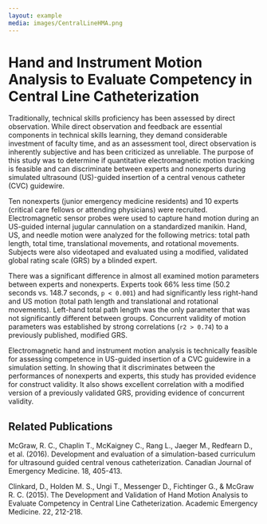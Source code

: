 ```yaml
---
layout: example
media: images/CentralLineHMA.png
---
```


# Hand and Instrument Motion Analysis to Evaluate Competency in Central Line Catheterization

Traditionally, technical skills proficiency has been assessed by direct observation. While direct observation and feedback are essential components in technical skills learning, they demand considerable investment of faculty time, and as an assessment tool, direct observation is inherently subjective and has been criticized as unreliable. The purpose of this study was to determine if quantitative electromagnetic motion tracking is feasible and can discriminate between experts and nonexperts during simulated ultrasound (US)-guided insertion of a central venous catheter (CVC) guidewire.

Ten nonexperts (junior emergency medicine residents) and 10 experts (critical care fellows or attending physicians) were recruited. Electromagnetic sensor probes were used to capture hand motion during an US-guided internal jugular cannulation on a standardized manikin. Hand, US, and needle motion were analyzed for the following metrics: total path length, total time, translational movements, and rotational movements. Subjects were also videotaped and evaluated using a modified, validated global rating scale (GRS) by a blinded expert.

There was a significant difference in almost all examined motion parameters between experts and nonexperts. Experts took 66% less time (50.2 seconds vs. 148.7 seconds, `p < 0.001`) and had significantly less right-hand and US motion (total path length and translational and rotational movements). Left-hand total path length was the only parameter that was not significantly different between groups. Concurrent validity of motion parameters was established by strong correlations (`r2 > 0.74`) to a previously published, modified GRS.

Electromagnetic hand and instrument motion analysis is technically feasible for assessing competence in US-guided insertion of a CVC guidewire in a simulation setting. In showing that it discriminates between the performances of nonexperts and experts, this study has provided evidence for construct validity. It also shows excellent correlation with a modified version of a previously validated GRS, providing evidence of concurrent validity.


## Related Publications

McGraw, R. C., Chaplin T., McKaigney C., Rang L., Jaeger M., Redfearn D., et al. (2016).  Development and evaluation of a simulation-based curriculum for ultrasound guided central venous catheterization. Canadian Journal of Emergency Medicine. 18, 405-413.

Clinkard, D., Holden M. S., Ungi T., Messenger D., Fichtinger G., & McGraw R. C. (2015).  The Development and Validation of Hand Motion Analysis to Evaluate Competency in Central Line Catheterization. Academic Emergency Medicine. 22, 212-218.